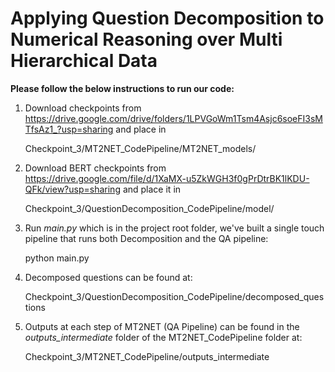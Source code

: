 # Applying Question Decomposition to Numerical Reasoning over Multi Hierarchical Data

**Please follow the below instructions to run our code:**

1) Download checkpoints from https://drive.google.com/drive/folders/1LPVGoWm1Tsm4Asjc6soeFI3sMTfsAz1_?usp=sharing and place in 

    Checkpoint_3/MT2NET_CodePipeline/MT2NET_models/

2) Download BERT checkpoints from https://drive.google.com/file/d/1XaMX-u5ZkWGH3f0gPrDtrBK1lKDU-QFk/view?usp=sharing and place it in 

    Checkpoint_3/QuestionDecomposition_CodePipeline/model/

3) Run *main.py* which is in the project root folder,  we've built a single touch pipeline that runs both Decomposition and the QA pipeline:

    python main.py

4) Decomposed questions can be found at:

    Checkpoint_3/QuestionDecomposition_CodePipeline/decomposed_questions

5) Outputs at each step of MT2NET (QA Pipeline) can be found in the *outputs_intermediate* folder of the MT2NET_CodePipeline folder at:

    Checkpoint_3/MT2NET_CodePipeline/outputs_intermediate
